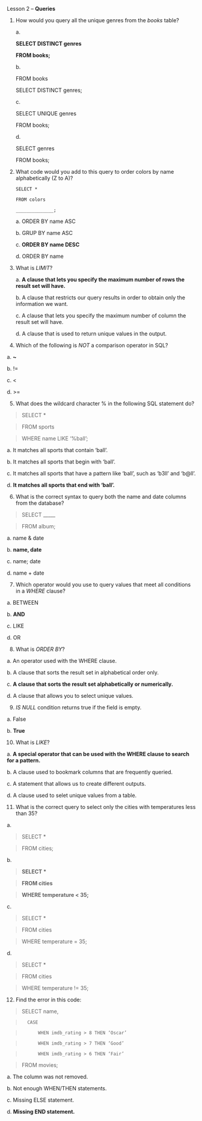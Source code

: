 Lesson 2 – **Queries**

1.	How would you query all the unique genres from the *books* table?

	a.
	
	**SELECT DISTINCT genres**

	**FROM books;**
	
	b.	
	
	FROM books

	SELECT DISTINCT genres;
	
	c. 	
	
	SELECT UNIQUE genres

	FROM books;
	
	d.	
	
	SELECT genres

	FROM books;

2.	What code would you add to this query to order colors by name alphabetically (Z to A)?
	
		SELECT *

		FROM colors

		______________;

	a.	ORDER BY name ASC

	b.	GRUP BY name ASC

	c.	**ORDER BY name DESC**

	d.	ORDER BY name

3.	What is *LIMIT*?

	a.	**A clause that lets you specify the maximum number of rows the result set will have.**

	b.	A clause that restricts our query results in order to obtain only the information we want.

	c.	A clause that lets you specify the maximum number of column the result set will have.

	d.	A clause that is used to return unique values in the output.

4.	Which of the following is *NOT* a comparison operator in SQL?

a.	__~__

b.	!=

c.	<

d.	>=

5.	What does the wildcard character % in the following SQL statement do?

>	SELECT *

>	FROM sports

>	WHERE name LIKE ‘%ball’;

a.	It matches all sports that contain ‘ball’.

b.	It matches all sports that begin with ‘ball’.

c.	It matches all sports that have a pattern like ‘ball’, such as ‘b3ll’ and ‘b@ll’.

d.	**It matches all sports that end with ‘ball’.**

6.	What is the correct syntax to query both the name and date columns from the database?

>	SELECT _____

>	FROM album;

a.	name & date

b.	**name, date**

c.	name; date

d.	name + date

7.	Which operator would you use to query values that meet all conditions in a *WHERE* clause?

a.	BETWEEN

b.	**AND**

c.	LIKE

d.	OR

8.	What is *ORDER BY*?

a.	An operator used with the WHERE clause.

b.	A clause that sorts the result set in alphabetical order only.

c.	**A clause that sorts the result set alphabetically or numerically.**

d.	A clause that allows you to select unique values.

9.	*IS NULL* condition returns true if the field is empty.

a.	False

b.	**True**

10.	What is *LIKE*?

a.	**A special operator that can be used with the WHERE clause to search for a pattern.**

b.	A clause used to bookmark columns that are frequently queried.

c.	A statement that allows us to create different outputs.

d.	A clause used to selet unique values from a table.

11.	What is the correct query to select only the cities with temperatures less than 35?

a.
>	SELECT *

>	FROM cities;

b.
>	__SELECT *__

>	**FROM cities**

>	**WHERE temperature < 35;**

c.
>	SELECT *

>	FROM cities

>	WHERE temperature = 35;

d.
>	SELECT *

>	FROM cities

>	WHERE temperature != 35;

12.	Find the error in this code:

>	SELECT name,

>		CASE

>			WHEN imdb_rating > 8 THEN ‘Oscar’

>			WHEN imdb_rating > 7 THEN ‘Good’

>			WHEN imdb_rating > 6 THEN ‘Fair’

>	FROM movies;

a.	The column was not removed.

b.	Not enough WHEN/THEN statements.

c.	Missing ELSE statement.

d.	**Missing END statement.**
